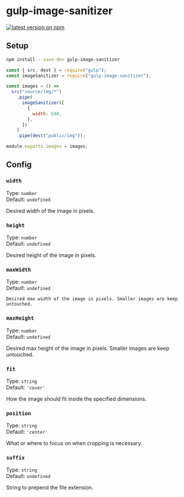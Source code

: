   # gulp-image-sanitizer

  [![latest version on npm](https://img.shields.io/npm/v/gulp-image-sanitizer)](https://www.npmjs.com/package/gulp-image-sanitizer)

  ## Setup

  ```sh
  npm install --save-dev gulp-image-sanitizer
  ```

  ```js
  const { src, dest } = require("gulp");
  const imageSanitizer = require("gulp-image-sanitizer");

  const images = () =>
    src("source/img/*")
      .pipe(
        imageSanitizer([
          {
            width: 640,
          },
        ])
      )
      .pipe(dest("public/img"));

  module.exports.images = images;
  ```

  ## Config

  ### `width`

  Type: `number`<br>
  Default: `undefined`

  Desired width of the image in pixels.

  ### `height`

  Type: `number`<br>
  Default: `undefined`

  Desired height of the image in pixels.

  ### `maxWidth`

  Type: `number`<br>
  Default: `undefined`

    Desired max width of the image in pixels. Smaller images are keep untouched.

  ### `maxHeight`

  Type: `number`<br>
  Default: `undefined`

  Desired max height of the image in pixels. Smaller images are keep untouched.

  ### `fit`

  Type: `string`<br>
  Default: `'cover'`

  How the image should fit inside the specified dimensions.

  ### `position`

  Type: `string`<br>
  Default: `'center'`

  What or where to focus on when cropping is necessary.

  ### `suffix`

  Type: `string`<br>
  Default: `undefined`

  String to prepend the file extension.
